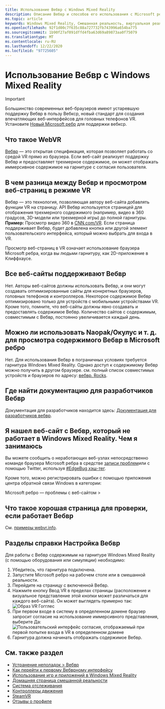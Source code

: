 ```yaml
---
title: Использование Вебвр с Windows Mixed Reality
description: Описание Вебвр и способов его использования с Microsoft ребром на гарнитурах Windows Mixed Reality.
ms.topic: article
keywords: Windows Mixed Reality, Смешанная реальность, виртуальная реальность, VR, MR, Вебвр, ребро, Microsoft ребро, просмотр веб-страниц
ms.openlocfilehash: 92f1d00c7f635c88a727732fb743996a654ba775
ms.sourcegitcommit: 1b90f27af091dffd4fba63d69a89873aa0f75079
ms.translationtype: MT
ms.contentlocale: ru-RU
ms.lasthandoff: 12/22/2020
ms.locfileid: "97725605"
---
```

# <a name="using-webvr-with-windows-mixed-reality"></a>Использование Вебвр с Windows Mixed Reality

>[!IMPORTANT]
>Большинство современных веб-браузеров имеют устаревшую поддержку Вебвр в пользу Вебкср, новый стандарт для создания впечатляющих веб-интерфейсов для головных телефонов VR. Установите [Новый Microsoft ребр](using-microsoft-edge.md) для поддержки вебкср.

## <a name="what-is-webvr"></a>Что такое WebVR

[Вебвр](https://webvr.info) — это открытая спецификация, которая позволяет работать со средой VR прямо из браузера. Если веб-сайт реализует поддержку Вебвр и предоставляет трехмерное содержимое, он может отображать иммерсивное содержимое на гарнитуре с согласия пользователя.

## <a name="what-is-the-difference-between-webvr-and-browsing-the-web-in-vr"></a>В чем разница между Вебвр и просмотром веб-страниц в режиме VR

Вебвр — это технология, позволяющая автору веб-сайта добавлять функции VR на страницу. API Вебвр используется страницей для отображения трехмерного содержимого (например, видео в 360 градусов, 3D-модели или трехмерной игры) до полной гарнитуры. **Пример:** Просмотр видео 360 в [CNN.com/VR](http://cnn.com/vr). Если страница поддерживает Вебвр, будет добавлена кнопка или другой элемент пользовательского интерфейса, который можно выбрать для входа в VR.

Просмотр веб-страниц в VR означает использование браузера Microsoft ребра, когда вы людьми гарнитуру, как 2D-приложение в Клиффхаусе.

## <a name="do-all-websites-support-webvr"></a>Все веб-сайты поддерживают Вебвр

Нет. Авторы веб-сайтов должны использовать Вебвр, и они могут создавать оптимизированные сайты для конкретных браузеров, головных телефонов и контроллеров. Некоторое содержимое Вебвр оптимизировано только для устройств с мобильными устройствами VR. Кроме того, помните, что веб-сайты должны явно создавать и предоставлять содержимое Вебвр. Количество сайтов с содержимым, совместимым с Вебвр, постоянно увеличивается каждый день.

## <a name="can-i-use-my-viveoculus-etc-to-view-webvr-content-in-microsoft-edge"></a>Можно ли использовать Naopak/Окулус и т. д. для просмотра содержимого Вебвр в Microsoft ребро

Нет. Для использования Вебвр в пограничных условиях требуется гарнитура Windows Mixed Reality. Однако доступ к содержимому Вебвр можно получить в другом браузере. см. полный список совместимых устройств и браузеров по адресу: [вебвр. Rocks](http://webvr.rocks/).

## <a name="where-can-i-find-the-webvr-developer-documentation"></a>Где найти документацию для разработчиков Вебвр

Документация для разработчиков находится здесь: [Документация для разработчиков вебвр](https://docs.microsoft.com/microsoft-edge/webvr/).

## <a name="ive-found-a-website-with-webvr-that-doesnt-work-in-windows-mixed-reality-what-do-i-do"></a>Я нашел веб-сайт с Вебвр, который не работает в Windows Mixed Reality. Чем я занимаюсь

Вы можете сообщить о неработающих веб-узлах непосредственно команде браузера Microsoft ребра в средстве [записи проблем](https://developer.microsoft.com/en-us/microsoft-edge/platform/issues/)или с помощью Twitter, используя [#EdgeBug хэш-тег](https://blogs.windows.com/msedgedev/2016/08/11/edgebug-twitter/).

Кроме того, можно регистрировать ошибки с помощью приложения центра обратной связи Windows в категории:

Microsoft ребро — проблемы с веб-сайтом >

## <a name="what-is-a-good-page-to-test-if-webvr-is-working"></a>Что такое хорошая страница для проверки, если работает Вебвр

См. [примеры webvr.info](http://webvr.info/samples/XX-vr-controllers.html).

## <a name="how-do-i-set-up-webvr"></a>Разделы справки Настройка Вебвр

Для работы с Вебвр содержимым на гарнитуре Windows Mixed Reality (с помощью оборудования или симуляции) необходимо:

1. Убедитесь, что гарнитура подключена.
2. Запустите Microsoft ребро на рабочем столе или в смешанной реальности.
3. Перейдите на страницу с включенной Вебвр.
4. Нажмите кнопку Ввод VR в пределах страницы (расположение и визуальное представление этой кнопки может различаться для каждого веб-сайта). Он может выглядеть примерно так: \
   ![Образ VR Гогглес](images/75px-enter-vr.png)
5. При первом входе в систему в определенном домене браузер запросит согласие на использование иммерсивного представления, выберите Да: ![Пользовательский интерфейс согласия, отображаемый при первой попытке входа в VR в определенном домене](images/1053px-Webvr-consent-ui.png)
6. Гарнитура должна начинать отображать содержимое Вебвр.

## <a name="see-also"></a>См. также раздел

* [Устранение неполадок > Вебвр](webvr-questions.md)
* [Как перейти к первому Вебврному интерфейсу](using-games-and-apps-in-windows-mixed-reality.md#how-to-get-into-your-first-webvr-experience)
* [Использование игр и приложений в Windows Mixed Reality](using-games-and-apps-in-windows-mixed-reality.md)
* [Домашняя страница смешанной реальности](your-mixed-reality-home.md)
* [Система отслеживания](tracking-system.md)
* [Контроллеры движения](controllers-in-wmr.md)
* [SteamVR](using-steamvr-with-windows-mixed-reality.md)
* [Отзывы о профиле](filing-feedback.md)
